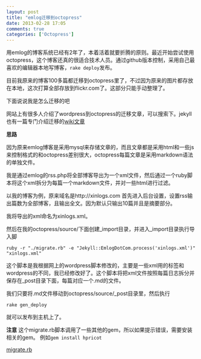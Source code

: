 ```yaml
---
layout: post
title: "emlog迁移到octopress"
date: 2013-02-28 17:05
comments: true
categories: ['Octopress'] 
---
```

用emlog的博客系统已经有2年了，本着活着就要折腾的原则。最近开始尝试使用octopress，这个博客还真的很适合技术人员。通过github版本控制，采用自己最喜欢的编辑器本地写博客，`rake deploy`发布。

目前我原来的博客100多篇都迁移到octopress里了，不过因为原来的图片都存放在本地，这次打算全部存放到flickr.com了。这部分只能手动整理了。

下面说说我是怎么迁移的吧
<!--more-->
网站上有很多人介绍了wordpress到octopress的迁移文章，可以搜索下。jekyll也有一篇专门介绍迁移的[wiki文章](https://github.com/mojombo/jekyll/wiki/blog-migrations)

**思路**

因为原来emlog博客是采用mysql来存储文章的，而且文章都是采用html和一些js来控制格式的和octopress差别很大，octopress每篇文章是采用markdown语法的单独文件。

我是通过emlog的rss.php将全部博客导出为一个xml文件，然后通过一个ruby脚本将这个xml拆分为每篇一个markdown文件，并对一些html进行过滤。

以我的博客为例，原来域名是http://xinlogs.com 首先进入后台设置，设置rss输出篇数为全部博客，且输出全文。因为默认只输出10篇并且是摘要部分。

我将导出的xml命名为xinlogs.xml。

然后在我的octopress/source/下面创建_import目录，并进入_import目录执行导入脚

```
ruby -r "./migrate.rb" -e "Jekyll::EmlogDotCom.process('xinlogs.xml')" "xinlogs.xml" 
```

这个脚本是我根据网上的wordpress脚本修改的，主要是一些xml用的标签和wordpress的不同，我已经修改好了。这个脚本将把xml文件按照每篇日志拆分并保存在_post目录下面，每篇对应一个.md的文件。

我们只要将.md文件移动到octopress/source/_post目录里，然后执行

```
rake gen_deploy
```

就可以发布到主机上了。

**注意**
这个migrate.rb脚本调用了一些其他的gem，所以如果提示错误，需要安装相关的gem。
例如`gem install hpricot`

[migrate.rb](https://github.com/babodx/babodx.github.com/blob/source/source/_import/migrate.rb)
